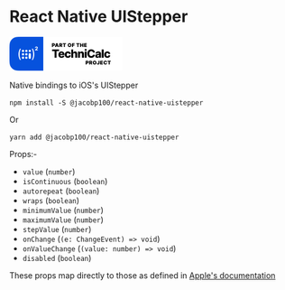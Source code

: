 # React Native UIStepper

<a href="https://jacobdoescode.com/technicalc"><img alt="Part of the TechniCalc Project" src="https://github.com/jacobp100/technicalc-core/blob/master/banner.png" width="200" height="60"></a>

Native bindings to iOS's UIStepper

```
npm install -S @jacobp100/react-native-uistepper
```

Or

```
yarn add @jacobp100/react-native-uistepper
```

Props:-

- `value` (`number`)
- `isContinuous` (`boolean`)
- `autorepeat` (`boolean`)
- `wraps` (`boolean`)
- `minimumValue` (`number`)
- `maximumValue` (`number`)
- `stepValue` (`number`)
- `onChange` (`(e: ChangeEvent) => void`)
- `onValueChange` (`(value: number) => void`)
- `disabled` (`boolean`)

These props map directly to those as defined in [Apple's documentation](https://developer.apple.com/documentation/uikit/uistepper)
